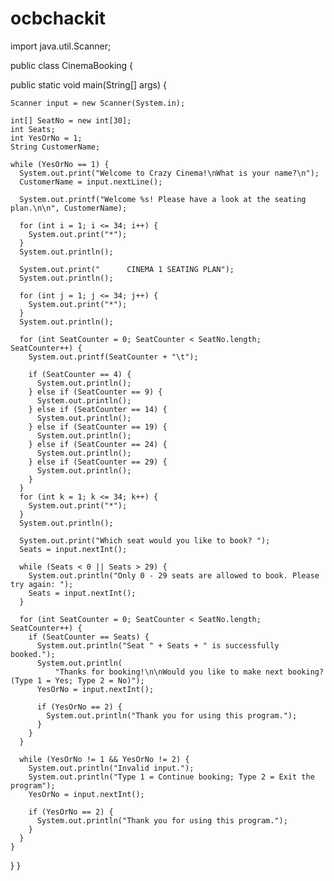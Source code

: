 # ocbchackit
import java.util.Scanner;

public class CinemaBooking {

  public static void main(String[] args) {

    Scanner input = new Scanner(System.in);

    int[] SeatNo = new int[30];
    int Seats;
    int YesOrNo = 1;
    String CustomerName;

    while (YesOrNo == 1) {
      System.out.print("Welcome to Crazy Cinema!\nWhat is your name?\n");
      CustomerName = input.nextLine();

      System.out.printf("Welcome %s! Please have a look at the seating plan.\n\n", CustomerName);

      for (int i = 1; i <= 34; i++) {
        System.out.print("*");
      }
      System.out.println();

      System.out.print("      CINEMA 1 SEATING PLAN");
      System.out.println();

      for (int j = 1; j <= 34; j++) {
        System.out.print("*");
      }
      System.out.println();

      for (int SeatCounter = 0; SeatCounter < SeatNo.length; SeatCounter++) {
        System.out.printf(SeatCounter + "\t");

        if (SeatCounter == 4) {
          System.out.println();
        } else if (SeatCounter == 9) {
          System.out.println();
        } else if (SeatCounter == 14) {
          System.out.println();
        } else if (SeatCounter == 19) {
          System.out.println();
        } else if (SeatCounter == 24) {
          System.out.println();
        } else if (SeatCounter == 29) {
          System.out.println();
        }
      }
      for (int k = 1; k <= 34; k++) {
        System.out.print("*");
      }
      System.out.println();

      System.out.print("Which seat would you like to book? ");
      Seats = input.nextInt();

      while (Seats < 0 || Seats > 29) {
        System.out.println("Only 0 - 29 seats are allowed to book. Please try again: ");
        Seats = input.nextInt();
      }

      for (int SeatCounter = 0; SeatCounter < SeatNo.length; SeatCounter++) {
        if (SeatCounter == Seats) {
          System.out.println("Seat " + Seats + " is successfully booked.");
          System.out.println(
              "Thanks for booking!\n\nWould you like to make next booking? (Type 1 = Yes; Type 2 = No)");
          YesOrNo = input.nextInt();

          if (YesOrNo == 2) {
            System.out.println("Thank you for using this program.");
          }
        }
      }

      while (YesOrNo != 1 && YesOrNo != 2) {
        System.out.println("Invalid input.");
        System.out.println("Type 1 = Continue booking; Type 2 = Exit the program");
        YesOrNo = input.nextInt();

        if (YesOrNo == 2) {
          System.out.println("Thank you for using this program.");
        }
      }
    }
  }
}
